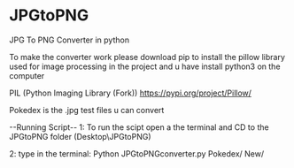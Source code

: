# JPGtoPNG
JPG To PNG Converter in python 

To make the converter work please download pip to install the pillow library used for image processing in the project and u have install python3 on the computer

PIL (Python Imaging Library (Fork)) https://pypi.org/project/Pillow/

Pokedex is the .jpg test files u can convert

--Running Script--
1: To run the scipt open a the terminal and CD to the JPGtoPNG folder (Desktop\JPGtoPNG)

2: type in the terminal: Python JPGtoPNGconverter.py Pokedex/ New/


